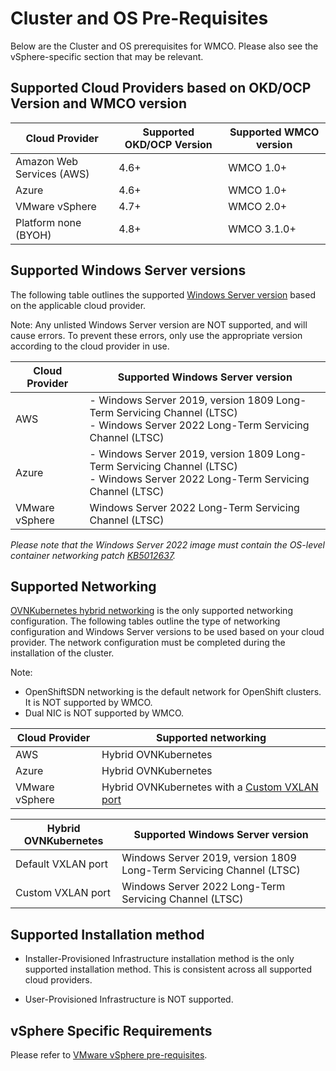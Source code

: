 # Cluster and OS Pre-Requisites
Below are the Cluster and OS prerequisites for WMCO. Please also see the vSphere-specific section that 
may be relevant.

## Supported Cloud Providers based on OKD/OCP Version and WMCO version
| Cloud Provider            | Supported OKD/OCP Version | Supported WMCO version |
|---------------------------|---------------------------|------------------------|
| Amazon Web Services (AWS) | 4.6+                      | WMCO 1.0+              |
| Azure                     | 4.6+                      | WMCO 1.0+              |
| VMware vSphere            | 4.7+                      | WMCO 2.0+              |
| Platform none (BYOH)      | 4.8+                      | WMCO 3.1.0+            |

## Supported Windows Server versions
The following table outlines the supported
[Windows Server version](https://docs.microsoft.com/en-us/windows/release-health/release-information) based on the 
applicable cloud provider.

Note: Any unlisted Windows Server version are NOT supported, and will cause errors. To prevent 
these errors, only use the appropriate version according to the cloud provider in use. 

| Cloud Provider | Supported Windows Server version                                                                                                  |
|----------------|-----------------------------------------------------------------------------------------------------------------------------------|
| AWS            | - Windows Server 2019, version 1809 Long-Term Servicing Channel (LTSC)<br>- Windows Server 2022 Long-Term Servicing Channel (LTSC)|
| Azure          | - Windows Server 2019, version 1809 Long-Term Servicing Channel (LTSC)<br>- Windows Server 2022 Long-Term Servicing Channel (LTSC)|
| VMware vSphere | Windows Server 2022 Long-Term Servicing Channel (LTSC)                                                                            |

*Please note that the Windows Server 2022 image must contain the OS-level container networking patch [KB5012637](https://support.microsoft.com/en-us/topic/april-25-2022-kb5012637-os-build-20348-681-preview-2233d69c-d4a5-4be9-8c24-04a450861a8d).*

## Supported Networking
[OVNKubernetes hybrid networking](setup-hybrid-OVNKubernetes-cluster.md) is the only supported networking configuration.
The following tables outline the type of networking configuration and Windows Server versions to be used based on your 
cloud provider. The network configuration must be completed during the installation of the cluster.
  
Note: 
* OpenShiftSDN networking is the default network for OpenShift clusters. It is NOT supported by WMCO.
* Dual NIC is NOT supported by WMCO.

| Cloud Provider | Supported networking                                                                           |
|----------------|------------------------------------------------------------------------------------------------|
| AWS            | Hybrid OVNKubernetes                                                                           |
| Azure          | Hybrid OVNKubernetes                                                                           |
| VMware vSphere | Hybrid OVNKubernetes with a [Custom VXLAN port](setup-hybrid-OVNKubernetes-cluster.md#vsphere) |

| Hybrid OVNKubernetes | Supported Windows Server version                                                     |
|----------------------|--------------------------------------------------------------------------------------|
| Default VXLAN port   | Windows Server 2019, version 1809 Long-Term Servicing Channel (LTSC)                 |
| Custom VXLAN port    | Windows Server 2022 Long-Term Servicing Channel (LTSC)                               |

## Supported Installation method
* Installer-Provisioned Infrastructure installation method is the only supported installation method. This is 
consistent across all supported cloud providers.
  
* User-Provisioned Infrastructure is NOT supported.

## vSphere Specific Requirements
Please refer to [VMware vSphere pre-requisites](vsphere-prerequisites.md).
